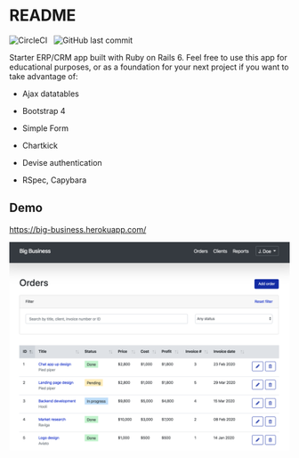 # README

![CircleCI](https://img.shields.io/circleci/build/github/mgrigoriev/big_business/master?token=41cc0df7c83a0bcbb71ae8a52b3e8a3ae4bdb5e3) &nbsp; ![GitHub last commit](https://img.shields.io/github/last-commit/mgrigoriev/big_business)

Starter ERP/CRM app built with Ruby on Rails 6. Feel free to use this app for educational purposes, or as a foundation for your next project if you want to take advantage of:

* Ajax datatables

* Bootstrap 4

* Simple Form

* Chartkick

* Devise authentication

* RSpec, Capybara


Demo
----
https://big-business.herokuapp.com/

[![](public/screenshot.png)](https://big-business.herokuapp.com/)
